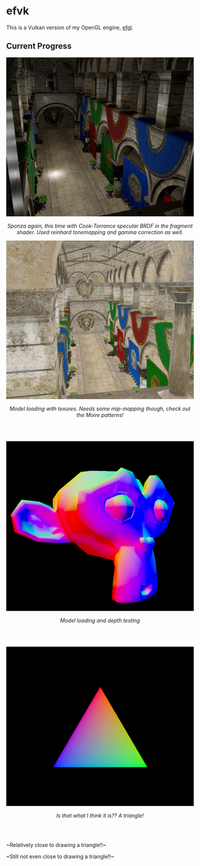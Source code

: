 # efvk
This is a Vulkan version of my OpenGL engine,
[efgl](https://github.com/e-hat/efgl). 

## Current Progress
<img src="demo/sponza-pbr.png" alt="classic sponza again. this time with pbr
lighting" />
<p align="center"><i>Sponza again, this time with Cook-Torrance specular BRDF in
the fragment shader. Used reinhard tonemapping and gamma correction as
well.</i></p>

<img src="demo/sponza-textures.png" alt="image of the classic sponza model, with
albedo textures. There are apparent moire patterns" />
<p align="center"><i>Model loading with texures. Needs some mip-mapping though,
check out the Moire patterns!</i></p>

<br />
<br />

<img src="demo/normal-monkey.png" alt="image of a multicolor cartoonish monkey
head against a black background" />
<p align="center"><i>Model loading and depth testing</i></p>

<br />
<br />

<img src="demo/triangle.png" alt="Image of a multicolor triangle against a black
background" />
<p align="center"><i>Is that what I think it is?? A triangle!</i></p>

<br />
<br />

~Relatively close to drawing a triangle!!~

~Still not even close to drawing a triangle!!~
